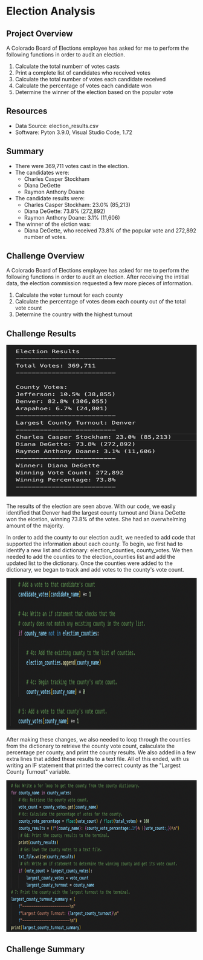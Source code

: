 # Election Analysis 

## Project Overview 
A Colorado Board of Elections employee has asked for me to perform the following functions in order to audit an election. 
  1. Calculate the total numberr of votes casts
  2. Print a complete list of candidates who received votes
  3. Calculate the total number of votes each candidate received 
  4. Calculate the percentage of votes each candidate won
  5. Determine the winner of the election based on the popular vote 
  
## Resources 
  * Data Source: election_results.csv
  * Software: Pyton 3.9.0, Visual Studio Code, 1.72
  
## Summary 
  * There were 369,711 votes cast in the election. 
  * The candidates were: 
    * Charles Casper Stockham
    * Diana DeGette 
    * Raymon Anthony Doane
  * The candidate results were:
    * Charles Casper Stockham: 23.0% (85,213)
    * Diana DeGette: 73.8% (272,892)
    * Raymon Anthony Doane: 3.1% (11,606) 
  * The winner of the elction was: 
    * Diana DeGette, who received 73.8% of the popular vote and 272,892 number of votes. 
    
 ## Challenge Overview 
 A Colorado Board of Elections employee has asked for me to perform the following functions in order to audit an election. After receiving the intitial data, the election commission requested a few more pieces of information. 
  1. Calculate the voter turnout for each county
  2. Calculate the percentage of votes deom each county out of the total vote count
  3. Determine the country with the highest turnout
  
  ## Challenge Results 
  <p align="center">
  <img width="600" height="400" src="https://github.com/jcarter211/election-analysis/blob/main/Supporting%20Materials/Election_Results.png">
</p>

 The results of the election are seen above. With our code, we easily identified that Denver had the largest county turnout and Diana DeGette won the elcetion, winning 73.8% of the votes. She had an overwhelming amount of the majority. 
 
 In order to add the county to our election audit, we needed to add code that supported the information about each county. To begin, we first had to identify a new list and dictionary: election_counties, county_votes. We then needed to add the counties to the election_counties list and add the updated list to the dictionary. Once the counties were added to the dictionary, we began to track and add votes to the county's vote count. 
 
 <p align="center">
  <img width="600" height="400" src="https://github.com/jcarter211/election-analysis/blob/main/Supporting%20Materials/Tracking_Vote_Count.png">
</p>

After making these changes, we also needed to loop through the counties from the dictionary to retrieve the county vote count, calaculate the percentage per county, and print the county results. We also added in a few extra lines that added these results to a text file. All of this ended, with us writing an IF statement that printed the correct county as the "Largest County Turnout" variable. 

 <p align="center">
  <img width="600" height="400" src="https://github.com/jcarter211/election-analysis/blob/main/Supporting%20Materials/Looping_through_counties.png">
</p>

 ## Challenge Summary 
 
